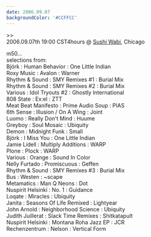 ```yaml
---
date: 2006.09.07
backgroundColor: '#CCFFCC'
---
```


\>>  
2006.09.07th 19:00 CST4hours @ [Sushi Wabi](http://www.sushiwabi.com/), Chicago  

m50...  
selections from:  
Björk : Human Behavior : One Little Indian  
Roxy Music : Avalon : Warner  
Rhythm & Sound : SMY Remixes #1 : Burial Mix  
Rhythm & Sound : SMY Remixes #2 : Burial Mix  
Various : Idol Tryouts #2 : Ghostly International  
808 State : Ex:el : ZTT  
Meat Beat Manifesto : Prime Audio Soup : PIAS  
6th Sense : Illusion / On A Wing : Joint  
Luomo : Really Don't Mind : Huume  
Greyboy : Soul Mosaic : Ubiquity  
Demon : Midnight Funk : Small  
Björk : I Miss You : One Little Indian  
Jamie Lidell : Multiply Additions : WARP  
Plone : Plock : WARP  
Various : Orange : Sound In Color  
Nelly Furtado : Promiscuous : Geffen  
Rhythm & Sound : SMY Remixes #3 : Burial Mix  
Bus : Westen : ~scape  
Metamatics : Man Q Neons : Dot  
Nuspirit Helsinki : No. 1 : Guidance  
Loqate : Miracles : Ubiquity  
Janita : Seasons Of Life Remixed : Lightyear  
John Arnold : Neighborhood Science : Ubiquity  
Judith Juillerat : Slack Time Remixes : Shitkatapult  
Nuspirit Helsinki : Montana Roha Jazz EP : JCR  
Rechenzentrum : Nelson : Vertical Form